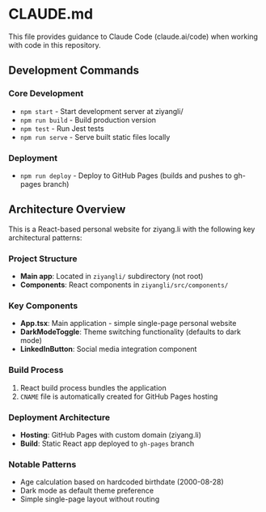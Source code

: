 # CLAUDE.md

This file provides guidance to Claude Code (claude.ai/code) when working with code in this repository.

## Development Commands

### Core Development
- `npm start` - Start development server at ziyangli/
- `npm run build` - Build production version
- `npm test` - Run Jest tests
- `npm run serve` - Serve built static files locally

### Deployment
- `npm run deploy` - Deploy to GitHub Pages (builds and pushes to gh-pages branch)

## Architecture Overview

This is a React-based personal website for ziyang.li with the following key architectural patterns:

### Project Structure
- **Main app**: Located in `ziyangli/` subdirectory (not root)
- **Components**: React components in `ziyangli/src/components/`

### Key Components
- **App.tsx**: Main application - simple single-page personal website
- **DarkModeToggle**: Theme switching functionality (defaults to dark mode)
- **LinkedInButton**: Social media integration component

### Build Process
1. React build process bundles the application
2. `CNAME` file is automatically created for GitHub Pages hosting

### Deployment Architecture
- **Hosting**: GitHub Pages with custom domain (ziyang.li)
- **Build**: Static React app deployed to `gh-pages` branch

### Notable Patterns
- Age calculation based on hardcoded birthdate (2000-08-28)
- Dark mode as default theme preference
- Simple single-page layout without routing